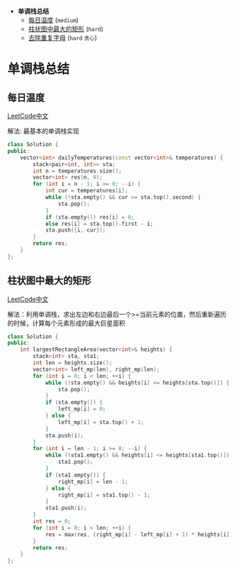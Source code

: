 * **单调栈总结**
  * [每日温度](#每日温度) (`medium`)
  * [柱状图中最大的矩形](#柱状图中最大的矩形) (`hard`)
  * [去除重复字母]([https://github.com/Miller-Xie/Code/blob/master/LeetCode/%E8%B4%AA%E5%BF%83.md#%E5%8E%BB%E9%99%A4%E9%87%8D%E5%A4%8D%E5%AD%97%E6%AF%8D](https://github.com/Miller-Xie/Code/blob/master/LeetCode/%E8%B4%AA%E5%BF%83.md#%E5%8E%BB%E9%99%A4%E9%87%8D%E5%A4%8D%E5%AD%97%E6%AF%8D)) (`hard` `贪心`)


# 单调栈总结

## 每日温度

[LeetCode中文](https://leetcode.cn/problems/daily-temperatures/)

解法: 最基本的单调栈实现

```c++
class Solution {
public:
    vector<int> dailyTemperatures(const vector<int>& temperatures) {
        stack<pair<int, int>> sta;
        int n = temperatures.size();
        vector<int> res(n, 0);
        for (int i = n - 1; i >= 0; --i) {
            int cur = temperatures[i];
            while (!sta.empty() && cur >= sta.top().second) {
                sta.pop();
            }
            if (sta.empty()) res[i] = 0;
            else res[i] = sta.top().first - i;
            sta.push({i, cur});
        }
        return res;
    }
};
```

## 柱状图中最大的矩形

[LeetCode中文](https://leetcode.cn/problems/largest-rectangle-in-histogram/)

解法：利用单调栈，求出左边和右边最后一个>=当前元素的位置，然后重新遍历的时候，计算每个元素形成的最大巨星面积

```c++
class Solution {
public:
    int largestRectangleArea(vector<int>& heights) {
        stack<int> sta, sta1;
        int len = heights.size();
        vector<int> left_mp(len), right_mp(len);
        for (int i = 0; i < len; ++i) {
            while (!sta.empty() && heights[i] <= heights[sta.top()]) {
                sta.pop();
            }
            if (sta.empty()) {
                left_mp[i] = 0;
            } else {
                left_mp[i] = sta.top() + 1;
            }
            sta.push(i);
        }
        for (int i = len - 1; i >= 0; --i) {
            while (!sta1.empty() && heights[i] <= heights[sta1.top()]) {
                sta1.pop();
            }
            if (sta1.empty()) {
                right_mp[i] = len - 1;
            } else {
                right_mp[i] = sta1.top() - 1;
            }
            sta1.push(i);
        }
        int res = 0;
        for (int i = 0; i < len; ++i) {
            res = max(res, (right_mp[i] - left_mp[i] + 1) * heights[i]);
        }
        return res;
    }
};
```
